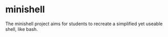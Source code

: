# minishell
The minishell project aims for students to recreate a simplified yet useable shell, like bash.
